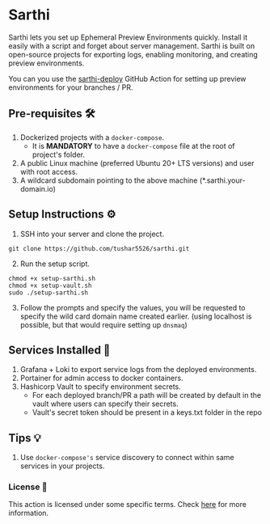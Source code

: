 # Sarthi

Sarthi lets you set up Ephemeral Preview Environments quickly. 
Install it easily with a script and forget about server management. 
Sarthi is built on open-source projects for exporting logs, enabling monitoring, and creating preview environments.

You can you use the [sarthi-deploy](https://github.com/tushar5526/sarthi-deploy) GitHub Action for setting up preview environments for your branches / PR.

Pre-requisites 🛠️
-------------------

1. Dockerized projects with a `docker-compose`.
   - It is **MANDATORY** to have a `docker-compose` file at the root of project's folder. 
2. A public Linux machine (preferred Ubuntu 20+ LTS versions) and user with root access. 
3. A wildcard subdomain pointing to the above machine (*.sarthi.your-domain.io)

Setup Instructions ⚙️
------------------------

1. SSH into your server and clone the project. 
```commandline
git clone https://github.com/tushar5526/sarthi.git
```

2. Run the setup script.
```commandline
chmod +x setup-sarthi.sh
chmod +x setup-vault.sh
sudo ./setup-sarthi.sh
```

3. Follow the prompts and specify the values, you will be requested to specify the wild card domain name created earlier.
   (using localhost is possible, but that would require setting up `dnsmaq`)

Services Installed 🤖
---------------------

1. Grafana + Loki to export service logs from the deployed environments. 
2. Portainer for admin access to docker containers. 
3. Hashicorp Vault to specify environment secrets. 
   - For each deployed branch/PR a path will be created by default in the vault where users can specify their secrets.
   - Vault's secret token should be present in a keys.txt folder in the repo

Tips 💡
-------
1. Use `docker-compose's` service discovery to connect within same services in your projects. 


### License 📄
This action is licensed under some specific terms. Check [here](LICENSE) for more information.
